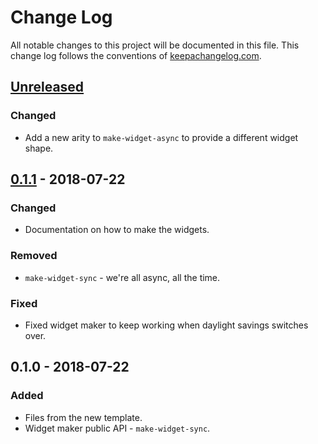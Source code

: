 # Change Log
All notable changes to this project will be documented in this file. This change log follows the conventions of [keepachangelog.com](http://keepachangelog.com/).

## [Unreleased]
### Changed
- Add a new arity to `make-widget-async` to provide a different widget shape.

## [0.1.1] - 2018-07-22
### Changed
- Documentation on how to make the widgets.

### Removed
- `make-widget-sync` - we're all async, all the time.

### Fixed
- Fixed widget maker to keep working when daylight savings switches over.

## 0.1.0 - 2018-07-22
### Added
- Files from the new template.
- Widget maker public API - `make-widget-sync`.

[Unreleased]: https://github.com/your-name/insert-randomly/compare/0.1.1...HEAD
[0.1.1]: https://github.com/your-name/insert-randomly/compare/0.1.0...0.1.1
